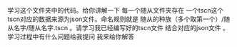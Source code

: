 学习这个文件夹中的代码。给你讲解一下 每一个随从文件夹存在 一个tscn这个tscn对应的数据来源为json文件。命名规则就是 随从的种族（多个取第一个）/随从名字/随从名字.tscn 。请学习我已经编写好的tscn文件 结合对应的json文件 。学习过程中有什么问题给我提问 我来给你解答